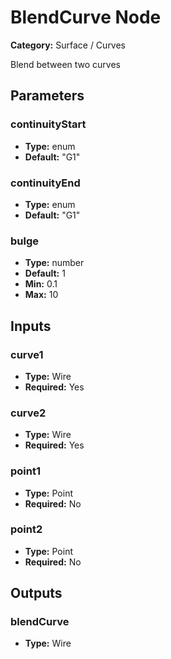 
# BlendCurve Node

**Category:** Surface / Curves

Blend between two curves

## Parameters


### continuityStart
- **Type:** enum
- **Default:** "G1"





### continuityEnd
- **Type:** enum
- **Default:** "G1"





### bulge
- **Type:** number
- **Default:** 1
- **Min:** 0.1
- **Max:** 10



## Inputs


### curve1
- **Type:** Wire
- **Required:** Yes



### curve2
- **Type:** Wire
- **Required:** Yes



### point1
- **Type:** Point
- **Required:** No



### point2
- **Type:** Point
- **Required:** No



## Outputs


### blendCurve
- **Type:** Wire




